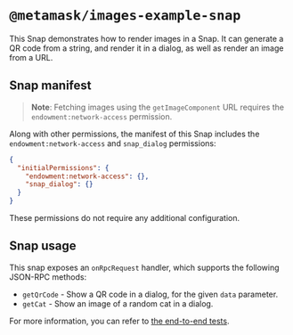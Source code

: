 # `@metamask/images-example-snap`

This Snap demonstrates how to render images in a Snap. It can generate a QR code
from a string, and render it in a dialog, as well as render an image from a URL.

## Snap manifest

> **Note**: Fetching images using the `getImageComponent` URL requires the
> `endowment:network-access` permission.

Along with other permissions, the manifest of this Snap includes the
`endowment:network-access` and `snap_dialog` permissions:

```json
{
  "initialPermissions": {
    "endowment:network-access": {},
    "snap_dialog": {}
  }
}
```

These permissions do not require any additional configuration.

## Snap usage

This snap exposes an `onRpcRequest` handler, which supports the following
JSON-RPC methods:

- `getQrCode` - Show a QR code in a dialog, for the given `data` parameter.
- `getCat` - Show an image of a random cat in a dialog.

For more information, you can refer to
[the end-to-end tests](./src/index.test.ts).

